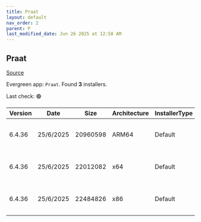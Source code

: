 ```yaml
---
title: Praat
layout: default
nav_order: 2
parent: P
last_modified_date: Jun 26 2025 at 12:58 AM
---
```


## Praat

[Source](https://www.fon.hum.uva.nl/praat/)

Evergreen app: `Praat`. Found **3** installers.

Last check: 🟢

| Version | Date      | Size     | Architecture | InstallerType | Type | URI                                                                                                                                                                      |
| ------- | --------- | -------- | ------------ | ------------- | ---- | ------------------------------------------------------------------------------------------------------------------------------------------------------------------------ |
| 6.4.36  | 25/6/2025 | 20960598 | ARM64        | Default       | zip  | [https://github.com/praat/praat/releases/download/v6.4.36/praat6436_win-arm64.zip](https://github.com/praat/praat/releases/download/v6.4.36/praat6436_win-arm64.zip)     |
| 6.4.36  | 25/6/2025 | 22012082 | x64          | Default       | zip  | [https://github.com/praat/praat/releases/download/v6.4.36/praat6436_win-intel64.zip](https://github.com/praat/praat/releases/download/v6.4.36/praat6436_win-intel64.zip) |
| 6.4.36  | 25/6/2025 | 22484826 | x86          | Default       | zip  | [https://github.com/praat/praat/releases/download/v6.4.36/praat6436_win-intel32.zip](https://github.com/praat/praat/releases/download/v6.4.36/praat6436_win-intel32.zip) |
